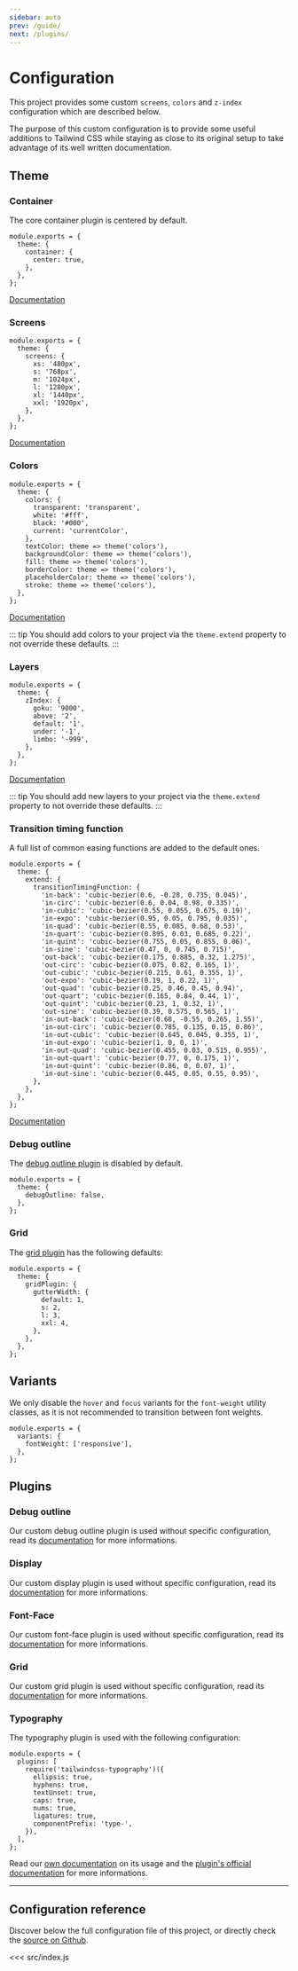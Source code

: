 ```yaml
---
sidebar: auto
prev: /guide/
next: /plugins/
---
```


# Configuration

This project provides some custom `screens`, `colors` and `z-index` configuration which are described below.

The purpose of this custom configuration is to provide some useful additions to Tailwind CSS while staying as close to its original setup to take advantage of its well written documentation.

## Theme

### Container

The core container plugin is centered by default.

```js{3-5}
module.exports = {
  theme: {
    container: {
      center: true,
    },
  },
};
```

[Documentation](https://tailwindcss.com/docs/container#centering-by-default)

### Screens

```js{3-10}
module.exports = {
  theme: {
    screens: {
      xs: '480px',
      s: '768px',
      m: '1024px',
      l: '1280px',
      xl: '1440px',
      xxl: '1920px',
    },
  },
};
```

[Documentation](https://tailwindcss.com/docs/theme/#screens)

### Colors

```js{3-14}
module.exports = {
  theme: {
    colors: {
      transparent: 'transparent',
      white: '#fff',
      black: '#000',
      current: 'currentColor',
    },
    textColor: theme => theme('colors'),
    backgroundColor: theme => theme('colors'),
    fill: theme => theme('colors'),
    borderColor: theme => theme('colors'),
    placeholderColor: theme => theme('colors'),
    stroke: theme => theme('colors'),
  },
};
```

[Documentation](https://tailwindcss.com/docs/theme/#colors)

::: tip
You should add colors to your project via the `theme.extend` property to not override these defaults.
:::

### Layers

```js{3-9}
module.exports = {
  theme: {
    zIndex: {
      goku: '9000',
      above: '2',
      default: '1',
      under: '-1',
      limbo: '-999',
    },
  },
};
```

[Documentation](https://tailwindcss.com/docs/z-index/)

::: tip
You should add new layers to your project via the `theme.extend` property to not override these defaults.
:::

### Transition timing function

A full list of common easing functions are added to the default ones.

```js{4-29}
module.exports = {
  theme: {
    extend: {
      transitionTimingFunction: {
        'in-back': 'cubic-bezier(0.6, -0.28, 0.735, 0.045)',
        'in-circ': 'cubic-bezier(0.6, 0.04, 0.98, 0.335)',
        'in-cubic': 'cubic-bezier(0.55, 0.055, 0.675, 0.19)',
        'in-expo': 'cubic-bezier(0.95, 0.05, 0.795, 0.035)',
        'in-quad': 'cubic-bezier(0.55, 0.085, 0.68, 0.53)',
        'in-quart': 'cubic-bezier(0.895, 0.03, 0.685, 0.22)',
        'in-quint': 'cubic-bezier(0.755, 0.05, 0.855, 0.06)',
        'in-sine': 'cubic-bezier(0.47, 0, 0.745, 0.715)',
        'out-back': 'cubic-bezier(0.175, 0.885, 0.32, 1.275)',
        'out-circ': 'cubic-bezier(0.075, 0.82, 0.165, 1)',
        'out-cubic': 'cubic-bezier(0.215, 0.61, 0.355, 1)',
        'out-expo': 'cubic-bezier(0.19, 1, 0.22, 1)',
        'out-quad': 'cubic-bezier(0.25, 0.46, 0.45, 0.94)',
        'out-quart': 'cubic-bezier(0.165, 0.84, 0.44, 1)',
        'out-quint': 'cubic-bezier(0.23, 1, 0.32, 1)',
        'out-sine': 'cubic-bezier(0.39, 0.575, 0.565, 1)',
        'in-out-back': 'cubic-bezier(0.68, -0.55, 0.265, 1.55)',
        'in-out-circ': 'cubic-bezier(0.785, 0.135, 0.15, 0.86)',
        'in-out-cubic': 'cubic-bezier(0.645, 0.045, 0.355, 1)',
        'in-out-expo': 'cubic-bezier(1, 0, 0, 1)',
        'in-out-quad': 'cubic-bezier(0.455, 0.03, 0.515, 0.955)',
        'in-out-quart': 'cubic-bezier(0.77, 0, 0.175, 1)',
        'in-out-quint': 'cubic-bezier(0.86, 0, 0.07, 1)',
        'in-out-sine': 'cubic-bezier(0.445, 0.05, 0.55, 0.95)',
      },
    },
  },
};
```

[Documentation](https://tailwindcss.com/docs/transition-timing-function/)

### Debug outline

The [debug outline plugin](#debug-outline-2) is disabled by default.

```js{3}
module.exports = {
  theme: {
    debugOutline: false,
  },
};
```

### Grid

The [grid plugin](#grid-2) has the following defaults:

```js{3-10}
module.exports = {
  theme: {
    gridPlugin: {
      gutterWidth: {
        default: 1,
        s: 2,
        l: 3,
        xxl: 4,
      },
    },
  },
};
```

## Variants

We only disable the `hover` and `focus` variants for the `font-weight` utility classes, as it is not recommended to transition between font weights.

```js{3}
module.exports = {
  variants: {
    fontWeight: ['responsive'],
  },
};
```

## Plugins

### Debug outline

Our custom debug outline plugin is used without specific configuration, read its [documentation](/plugins/debug-outline.html) for more informations.

### Display

Our custom display plugin is used without specific configuration, read its [documentation](/plugins/display.html) for more informations.

### Font-Face

Our custom font-face plugin is used without specific configuration, read its [documentation](/plugins/font-face.html) for more informations.

### Grid

Our custom grid plugin is used without specific configuration, read its [documentation](/plugins/grid.html) for more informations.

### Typography

The typography plugin is used with the following configuration:

```js{3-11}
module.exports = {
  plugins: [
    require('tailwindcss-typography')({
      ellipsis: true,
      hyphens: true,
      textUnset: true,
      caps: true,
      nums: true,
      ligatures: true,
      componentPrefix: 'type-',
    }),
  ],
};
```

Read our [own documentation](/plugins/typography.html) on its usage and the [plugin's official documentation](https://github.com/benface/tailwindcss-typography#readme) for more informations.

---

## Configuration reference

Discover below the full configuration file of this project, or directly check the [source on Github](https://github.com/studiometa/tailwind-config/blob/develop/src/index.js).

<<< src/index.js
